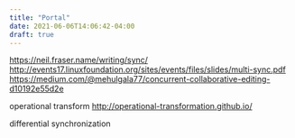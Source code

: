 ```yaml
---
title: "Portal"
date: 2021-06-06T14:06:42-04:00
draft: true
---
```


https://neil.fraser.name/writing/sync/
http://events17.linuxfoundation.org/sites/events/files/slides/multi-sync.pdf
https://medium.com/@mehulgala77/concurrent-collaborative-editing-d10192e55d2e

operational transform
http://operational-transformation.github.io/

differential synchronization
